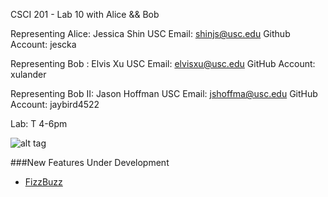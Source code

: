 CSCI 201 - Lab 10 with Alice && Bob

Representing Alice: Jessica Shin
USC Email: shinjs@usc.edu
Github Account: jescka

Representing Bob : Elvis Xu
USC Email: elvisxu@usc.edu
GitHub Account: xulander

Representing Bob II: Jason Hoffman
USC Email: jshoffma@usc.edu
GitHub Account: jaybird4522

Lab: T 4-6pm

![alt tag](http://octodex.github.com/images/foundingfather_v2.png)


###New Features Under Development
  + [FizzBuzz](http://www.codinghorror.com/blog/2007/02/why-cant-programmers-program.html)